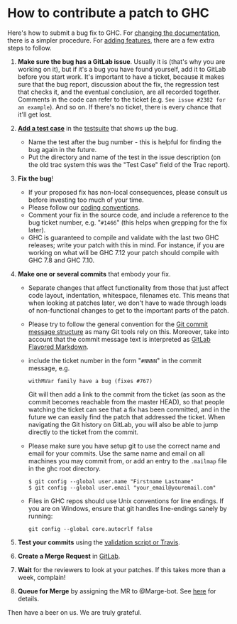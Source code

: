 # How to contribute a patch to GHC


Here's how to submit a bug fix to GHC. For [changing the documentation](working-conventions/documentation-changes), there is a simpler procedure.  For [adding features](working-conventions/adding-features), there are a few extra steps to follow.

1. **Make sure the bug has a GitLab issue**.  Usually it is (that's why you are working on it), but if it's a bug you have found yourself, add it to GitLab before you start work. It's important to have a ticket, because it makes sure that the bug report, discussion about the fix, the regression test that checks it, and the eventual conclusion, are all recorded together.  Comments in the code can refer to the ticket (e.g. `See issue #2382 for an example`). And so on.  If there's no ticket, there is every chance that it'll get lost.

1. **[Add a test case](building/running-tests/adding)** in the [testsuite](building/running-tests) that shows up the bug. 

   - Name the test after the bug number - this is helpful for finding the bug again in the future. 
   - Put the directory and name of the test in the issue description (on the old trac system this was the "Test Case" field of the Trac report).

1. **Fix the bug**! 

   - If your proposed fix has non-local consequences, please consult us before investing too much of your time. 
   - Please follow our [coding conventions](commentary/coding-style). 
   - Comment your fix in the source code, and include a reference to the bug ticket number, e.g. "`#1466`" (this helps when grepping for the fix later). 
   - GHC is guaranteed to compile and validate with the last two GHC releases; write your patch with this in mind. For instance, if you are working on what will be GHC 7.12 your patch should compile with GHC 7.8 and GHC 7.10.

1. **Make one or several commits** that embody your fix. 

   - Separate changes that affect functionality from those that just affect
    code layout, indentation, whitespace, filenames etc.  This means that
    when looking at patches later, we don't have to wade through loads of
    non-functional changes to get to the important parts of the patch. 
   - Please try to follow the general convention for the [Git commit message structure](http://tbaggery.com/2008/04/19/a-note-about-git-commit-messages.html) as many Git tools rely on this. Moreover, take into account that the commit message text is interpreted as [GitLab Flavored Markdown](https://docs.gitlab.com/ee/user/markdown.html). 
   - include the ticket number in the form "`#NNNN`" in the commit message, e.g.

     ```wiki
     withMVar family have a bug (fixes #767)
     ```

     Git will then add a link to the commit from the ticket (as soon as the commit becomes reachable from the master HEAD), so that people watching the ticket can see that a fix has been committed, and in the future we can easily find the patch that addressed the ticket. When navigating the Git history on GitLab, you will also be able to jump directly to the ticket from the commit. 
   - Please make sure you have setup git to use the correct name and email for your commits. Use the same name and email on all machines you may commit from, or add an entry to the `.mailmap` file in the ghc root directory.

     ```wiki
     $ git config --global user.name "Firstname Lastname"
     $ git config --global user.email "your_email@youremail.com"
     ```

   - Files in GHC repos should use Unix conventions for line endings.
     If you are on Windows, ensure that git handles line-endings sanely by running:

     ```wiki
     git config --global core.autocrlf false
     ```

1. **Test your commits** using the [validation script or Travis](testing-patches).

1. **Create a Merge Request** in [GitLab](https://gitlab.haskell.org/ghc/ghc/wikis/home#merge-requests).

1. **Wait** for the reviewers to look at your patches. If this takes more than a week, complain! 

1. **Queue for Merge** by assigning the MR to @Marge-bot. See [here](https://gitlab.haskell.org/ghc/ghc/wikis/home#merging-your-merge-request) for details.

Then have a beer on us. We are truly grateful.
